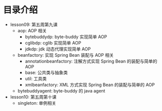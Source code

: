 # 目录介绍
- lesson09: 第五周第九课
  - aop: AOP 相关
    - bytebuddydp: byte-buddy 实现简单 AOP
    - cglibdp: cglib 实现简单 AOP
    - jdkdp: jdk 动态代理实现简单 AOP
  - beanfactory: 实现 Spring Bean 装配与 AOP 相关
    - annotationbeanfactory: 注解方式实现 Spring Bean 的装配与简单的 AOP
    - base: 公共类与抽象类
    - util: 工具类
    - xmlbeanfactory: XML 方式实现 Spring Bean 的装配与简单的 AOP
  - bytebuddyagent: byte-buddy 的 java agent
- lesson10: 第五周第十课
  - singleton: 单例相关
